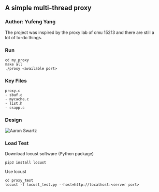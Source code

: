 ## A simple multi-thread proxy
### Author: Yufeng Yang

The project was inspired by the proxy lab of cmu 15213 and there are still a
lot of to-do things.

### Run
```
cd my_proxy
make all
./proxy <available port>
```

### Key Files
```
proxy.c
- sbuf.c
- mycache.c
- list.h
- csapp.c
```

### Design
![Aaron Swartz](https://github.com/yyf710670079/my_proxy/raw/master/img/proxy_design.jpg)

### Load Test

Download locust software (Python package)
```
pip3 install locust
```

Use locust
```
cd proxy_test
locust -f locust_test.py --host=http://localhost:<server port>
```
